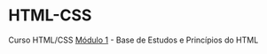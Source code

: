 # HTML-CSS
Curso HTML/CSS
[Módulo 1](https://www.youtube.com/watch?v=Ejkb_YpuHWs&list=PLHz_AreHm4dkZ9-atkcmcBaMZdmLHft8n&ab_channel=CursoemVídeo) - Base de Estudos e Princípios do HTML
